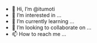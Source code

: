 - 👋 Hi, I’m @itumoti
- 👀 I’m interested in ...
- 🌱 I’m currently learning ...
- 💞️ I’m looking to collaborate on ...
- 📫 How to reach me ...

<!---
itumoti/itumoti is a ✨ special ✨ repository because its `README.md` (this file) appears on your GitHub profile.
You can click the Preview link to take a look at your changes.
--->

